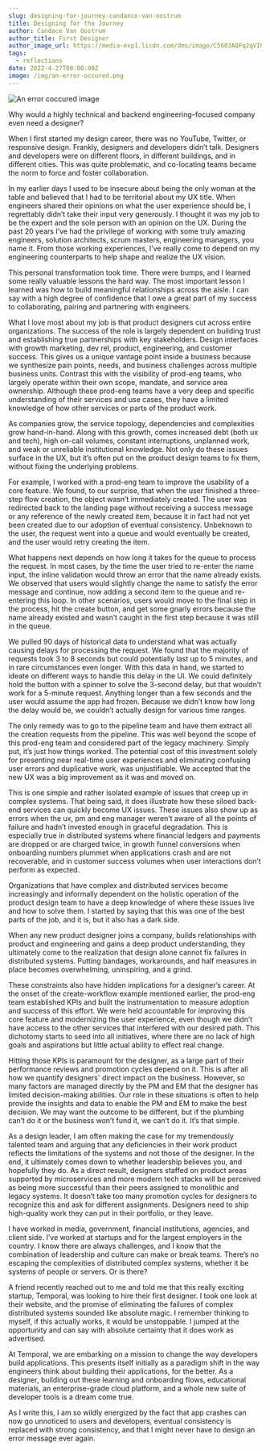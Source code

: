 ```yaml
---
slug: designing-for-journey-candance-van-oostrum
title: Designing for the Journey
author: Candace Van Oostrum
author_title: First Designer
author_image_url: https://media-exp1.licdn.com/dms/image/C5603AQFq2qVIOpFU5Q/profile-displayphoto-shrink_200_200/0/1611000515802?e=1656547200&v=beta&t=xu184mRNVPc1qHTvHoZ3LE_udGzYG5_l2GtXf34kiD0
tags:
  - reflections
date: 2022-4-27T00:00:00Z
image: /img/an-error-occured.png
---
```


![An error coccured image](/img/an-error-occured.png)

<!-- truncate -->

Why would a highly technical and backend engineering–focused company even need a designer?

When I first started my design career, there was no YouTube, Twitter, or responsive design. Frankly, designers and developers didn’t talk. Designers and developers were on different floors, in different buildings, and in different cities. This was quite problematic, and co-locating teams became the norm to force and foster collaboration.

In my earlier days I used to be insecure about being the only woman at the table and believed that I had to be territorial about my UX title. When engineers shared their opinions on what the user experience should be, I regrettably didn’t take their input very generously. I thought it was my job to be the expert and the sole person with an opinion on the UX.  During the past 20 years I’ve had the privilege of working with some truly amazing engineers, solution architects, scrum masters, engineering managers, you name it. From those working experiences, I’ve really come to depend on my engineering counterparts to help shape and realize the UX vision.

This personal transformation took time. There were bumps, and I learned some really valuable lessons the hard way. The most important lesson I learned was how to build meaningful relationships across the aisle. I can say with a high degree of confidence that I owe a great part of my success to collaborating, pairing and partnering with engineers.  

What I love most about my job is that product designers cut across entire organizations. The success of the role is largely dependent on building trust and establishing true partnerships with key stakeholders. Design interfaces with growth marketing, dev rel, product, engineering, and customer success. This gives us a unique vantage point inside a business because we synthesize pain points, needs, and business challenges across multiple business units. Contrast this with the visibility of prod-eng teams, who largely operate within their own scope, mandate, and service area ownership. Although these prod-eng teams have a very deep and specific understanding of their services and use cases, they have a limited knowledge of how other services or parts of the product work.

As companies grow, the service topology, dependencies and complexities grow hand-in-hand. Along with this growth, comes increased debt (both ux and tech), high on-call volumes, constant interruptions, unplanned work, and weak or unreliable institutional knowledge. Not only do these issues surface in the UX, but it’s often put on the product design teams to fix them, without fixing the underlying problems.

For example, I worked with a prod-eng team to improve the usability of a core feature. We found, to our surprise, that when the user finished a three-step flow creation, the object wasn’t immediately created. The user was redirected back to the landing page without receiving a success message or any reference of the newly created item, because it in fact had not yet been created due to our adoption of eventual consistency. Unbeknown to the user, the request went into a queue and would eventually be created, and the user would retry creating the item. 

What happens next depends on how long it takes for the queue to process the request. In most cases, by the time the user tried to re-enter the name input, the inline validation would throw an error that the name already exists. We observed that users would slightly change the name to satisfy the error message and continue, now adding a second item to the queue and re-entering this loop. In other scenarios, users would move to the final step in the process, hit the create button, and get some gnarly errors because the name already existed and wasn’t caught in the first step because it was still in the queue.

We pulled 90 days of historical data to understand what was actually causing delays for processing the request. We found that the majority of requests took 3 to 8 seconds but could potentially last up to 5 minutes, and in rare circumstances even longer. With this data in hand, we started to ideate on different ways to handle this delay in the UI. We could definitely hold the button with a spinner to solve the 3-second delay, but that wouldn’t work for a 5-minute request. Anything longer than a few seconds and the user would assume the app had frozen. Because we didn’t know how long the delay would be, we couldn’t actually design for various time ranges.

The only remedy was to go to the pipeline team and have them extract all the creation requests from the pipeline. This was well beyond the scope of this prod-eng team and considered part of the legacy machinery. Simply put, it’s just how things worked. The potential cost of this investment solely for presenting near real-time user experiences and eliminating confusing user errors and duplicative work, was unjustifiable. We accepted that the new UX was a big improvement as it was and moved on.

This is one simple and rather isolated example of issues that creep up in complex systems. That being said, it does illustrate how these siloed back-end services can quickly become UX issues. These issues also show up as errors when the ux, pm and eng manager weren’t aware of all the points of failure and hadn’t invested enough in graceful degradation. This is especially true in distributed systems where financial ledgers and payments are dropped or are charged twice, in growth funnel conversions when onboarding numbers plummet when applications crash and are not recoverable, and in customer success volumes when user interactions don’t perform as expected.

Organizations that have complex and distributed services become increasingly and informally dependent on the holistic operation of the product design team to have a deep knowledge of where these issues live and how to solve them. I started by saying that this was one of the best parts of the job, and it is, but it also has a dark side.

When any new product designer joins a company, builds relationships with product and engineering and gains a deep product understanding, they ultimately come to the realization that design alone cannot fix failures in distributed systems. Putting bandages, workarounds, and half measures in place becomes overwhelming, uninspiring, and a grind.

These constraints also have hidden implications for a designer’s career. At the onset of the create-workflow example mentioned earlier, the prod-eng team established KPIs and built the instrumentation to measure adoption and success of this effort. We were held accountable for improving this core feature and modernizing the user experience, even though we didn’t have access to the other services that interfered with our desired path. This dichotomy starts to seed into all initiatives, where there are no lack of high goals and aspirations but little actual ability to effect real change.

Hitting those KPIs is paramount for the designer, as a large part of their performance reviews and promotion cycles depend on it. This is after all how we quantify designers' direct impact on the business. However, so many factors are managed directly by the PM and EM that the designer has limited decision-making abilities. Our role in these situations is often to help provide the insights and data to enable the PM and EM to make the best decision. We may want the outcome to be different, but if the plumbing can’t do it or the business won’t fund it, we can’t do it. It’s that simple.

As a design leader, I am often making the case for my tremendously talented team and arguing that any deficiencies in their work product reflects the limitations of the systems and not those of  the designer. In the end, it ultimately comes down to whether leadership believes you, and hopefully they do. As a direct result, designers staffed on product areas supported by microservices and more modern tech stacks will be perceived as being more successful than their peers assigned to monolithic and legacy systems. It doesn’t take too many promotion cycles for designers to recognize this and ask for different assignments. Designers need to ship high-quality work they can put in their portfolio, or they leave.

I have worked in media, government, financial institutions, agencies, and client side. I’ve worked at startups and for the largest employers in the country. I know there are always challenges, and I know that the combination of leadership and culture can make or break teams. There’s no escaping the complexities of distributed complex systems, whether it be systems of people or servers. Or is there?

A friend recently reached out to me and told me that this really exciting startup, Temporal, was looking to hire their first designer. I took one look at their website, and the promise of eliminating the failures of complex distributed systems sounded like absolute magic. I remember thinking to myself, if this actually works, it would be unstoppable. I jumped at the opportunity and can say with absolute certainty that it does work as advertised.

At Temporal, we are embarking on a mission to change the way developers build applications. This presents itself initially as a paradigm shift in the way engineers think about building their applications, for the better. As a designer, building out these learning and onboarding flows, educational materials, an enterprise-grade cloud platform, and a whole new suite of developer tools is a dream come true.

As I write this, I am so wildly energized by the fact that app crashes can now go unnoticed to users and developers, eventual consistency is replaced with strong consistency, and that I might never have to design an error message ever again. 
